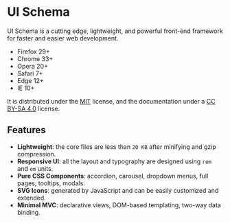 # UI Schema

UI Schema is a cutting edge, lightweight, and powerful front-end framework for faster and easier web development.

* Firefox 29+
* Chrome 33+
* Opera 20+
* Safari 7+
* Edge 12+
* IE 10+

It is distributed under the [MIT][mit] license, and the documentation under a [CC BY-SA 4.0][cc-by-sa] license.

[mit]: https://github.com/arxitics/ui-schema/blob/master/LICENSE
[cc-by-sa]: http://creativecommons.org/licenses/by-sa/4.0

## Features

* **Lightweight**: the core files are less than `20 KB` after minifying and gzip compression.
* **Responsive UI**: all the layout and typography are designed using `rem` and `em` units.
* **Pure CSS Components**: accordion, carousel, dropdown menus, full pages, tooltips, modals.
* **SVG Icons**: generated by JavaScript and can be easily customized and extended.
* **Minimal MVC**: declarative views, DOM-based templating, two-way data binding.
